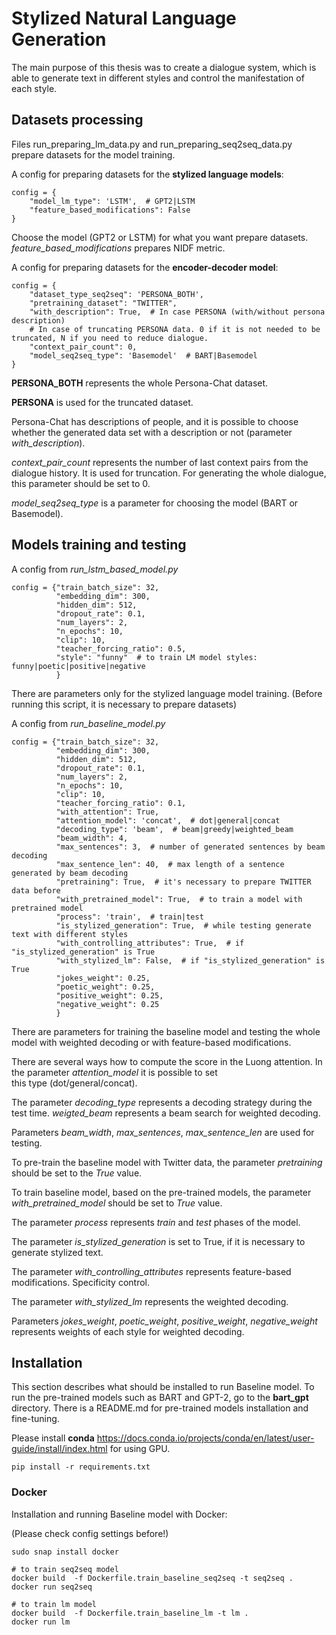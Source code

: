 # Stylized Natural Language Generation

The main purpose of this thesis was to create a dialogue system, which is able to generate
text in different styles and control the manifestation of each style.

## Datasets processing
Files run_preparing_lm_data.py and run_preparing_seq2seq_data.py prepare datasets for the model training.

A config for preparing datasets for the **stylized language models**:
```
config = {
    "model_lm_type": 'LSTM',  # GPT2|LSTM
    "feature_based_modifications": False
}
```
Choose the model (GPT2 or LSTM) for what you want prepare datasets. *feature_based_modifications* prepares NIDF metric.

A config for preparing datasets for the **encoder-decoder model**:
```
config = { 
    "dataset_type_seq2seq": 'PERSONA_BOTH',
    "pretraining_dataset": "TWITTER",
    "with_description": True,  # In case PERSONA (with/without persona description)
    # In case of truncating PERSONA data. 0 if it is not needed to be truncated, N if you need to reduce dialogue.
    "context_pair_count": 0,
    "model_seq2seq_type": 'Basemodel'  # BART|Basemodel
}
``` 
**PERSONA_BOTH** represents the whole Persona-Chat dataset. 

**PERSONA** is used for the truncated dataset.

Persona-Chat has descriptions of people, and it is possible to choose whether the generated data set with a description or not (parameter *with_description*).

*context_pair_count* represents the number of last context pairs from the dialogue history. It is used for truncation. For generating the whole dialogue, this parameter should be set to 0.
  
*model_seq2seq_type* is a parameter for choosing the model (BART or Basemodel).

## Models training and testing

A config from *run_lstm_based_model.py*
```
config = {"train_batch_size": 32,
          "embedding_dim": 300,
          "hidden_dim": 512,
          "dropout_rate": 0.1,
          "num_layers": 2,
          "n_epochs": 10,
          "clip": 10,
          "teacher_forcing_ratio": 0.5,
          "style": "funny"  # to train LM model styles: funny|poetic|positive|negative
          }
```
There are parameters only for the stylized language model training. (Before running this script, it is necessary to prepare datasets)

A config from *run_baseline_model.py*
```
config = {"train_batch_size": 32,
          "embedding_dim": 300,
          "hidden_dim": 512,
          "dropout_rate": 0.1,
          "num_layers": 2,
          "n_epochs": 10,
          "clip": 10,
          "teacher_forcing_ratio": 0.1,
          "with_attention": True,
          "attention_model": 'concat',  # dot|general|concat
          "decoding_type": 'beam',  # beam|greedy|weighted_beam
          "beam_width": 4,
          "max_sentences": 3,  # number of generated sentences by beam decoding
          "max_sentence_len": 40,  # max length of a sentence generated by beam decoding
          "pretraining": True,  # it's necessary to prepare TWITTER data before
          "with_pretrained_model": True,  # to train a model with pretrained model
          "process": 'train',  # train|test
          "is_stylized_generation": True,  # while testing generate text with different styles
          "with_controlling_attributes": True,  # if "is_stylized_generation" is True
          "with_stylized_lm": False,  # if "is_stylized_generation" is True
          "jokes_weight": 0.25,
          "poetic_weight": 0.25,
          "positive_weight": 0.25,
          "negative_weight": 0.25
          }
```
There are parameters for training the baseline model and testing the whole model with weighted decoding or with feature-based modifications.

There are several ways how to compute the score in the Luong attention. In the parameter *attention_model* it is possible to set  
this type (dot/general/concat).

The parameter *decoding_type* represents a decoding strategy during the test time. *weigted_beam* represents a beam search for weighted decoding.

Parameters *beam_width*, *max_sentences*, *max_sentence_len* are used for testing.

To pre-train the baseline model with Twitter data, the parameter *pretraining* should be set to the *True* value.

To train baseline model, based on the pre-trained models, the parameter *with_pretrained_model* should be set to *True* value.

The parameter *process* represents *train* and *test* phases of the model.

The parameter *is_stylized_generation* is set to True, if it is necessary to generate stylized text.

The parameter *with_controlling_attributes* represents feature-based modifications. Specificity control.

The parameter *with_stylized_lm* represents the weighted decoding.

Parameters *jokes_weight*, *poetic_weight*, *positive_weight*, *negative_weight* represents weights of each style for weighted decoding. 

## Installation

This section describes what should be installed to run Baseline model.
To run the pre-trained models such as BART and GPT-2, go to the **bart_gpt** directory. There is a README.md for pre-trained models installation and fine-tuning.

Please install **conda** https://docs.conda.io/projects/conda/en/latest/user-guide/install/index.html
for using GPU.
```
pip install -r requirements.txt
```
### Docker 
Installation and running Baseline model with Docker:

(Please check config settings before!)
```
sudo snap install docker

# to train seq2seq model
docker build  -f Dockerfile.train_baseline_seq2seq -t seq2seq .
docker run seq2seq

# to train lm model
docker build  -f Dockerfile.train_baseline_lm -t lm .
docker run lm
```

 

